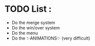 # TODO List :

- Do the merge system
- Do the win/over system
- Do the menu
- Do the ✨️ANIMATIONS✨️ (very difficult)